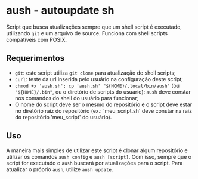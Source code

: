# aush - autoupdate sh
Script que busca atualizações sempre que um shell script é executado, utilizando `git` e um arquivo de source. Funciona com shell scripts compatíveis com POSIX.
## Requerimentos
- `git`: este script utiliza `git clone` para atualização de shell scripts;
- `curl`: teste da url inserida pelo usuário na configuração deste script; 
- `chmod +x 'aush.sh'; cp 'aush.sh' "${HOME}/.local/bin/aush"` (ou `"${HOME}/.bin"`, ou o diretório de scripts do usuário): `aush` deve constar nos comandos do shell do usuário para funcionar;
- O nome do script deve ser o mesmo do repositório e o script deve estar no diretório raiz do repositório (ex.: 'meu_script.sh' deve constar na raiz do repositório 'meu_script' do usuário).
## Uso
A maneira mais simples de utilizar este script é clonar algum repositório e utilizar os comandos `aush config` e `aush [script]`. Com isso, sempre que o script for executado o `aush` buscará por atualizações para o script. Para atualizar o próprio `aush`, utilize `aush update`.

